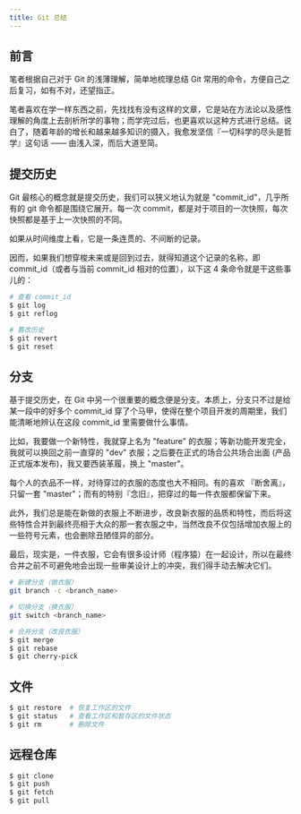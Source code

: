 ```yaml
---
title: Git 总结
---
```


## 前言

笔者根据自己对于 Git 的浅薄理解，简单地梳理总结 Git 常用的命令，方便自己之后复习，如有不对，还望指正。

笔者喜欢在学一样东西之前，先找找有没有这样的文章，它是站在方法论以及感性理解的角度上去剖析所学的事物；而学完过后，也更喜欢以这种方式进行总结。说白了，随着年龄的增长和越来越多知识的摄入，我愈发坚信『一切科学的尽头是哲学』这句话 —— 由浅入深，而后大道至简。

## 提交历史

Git 最核心的概念就是提交历史，我们可以狭义地认为就是 "commit_id"，几乎所有的 git 命令都是围绕它展开。每一次 commit，都是对于项目的一次快照，每次快照都是基于上一次快照的不同。

如果从时间维度上看，它是一条连贯的、不间断的记录。

因而，如果我们想穿梭未来或是回到过去，就得知道这个记录的名称，即 commit_id（或者与当前 commit_id 相对的位置），以下这 4 条命令就是干这些事儿的：

``` bash
# 查看 commit_id
$ git log
$ git reflog

# 篡改历史
$ git revert
$ git reset
```

## 分支

基于提交历史，在 Git 中另一个很重要的概念便是分支。本质上，分支只不过是给某一段中的好多个 commit_id 穿了个马甲，使得在整个项目开发的周期里，我们能清晰地辨认在这段 commit_id 里需要做什么事情。

比如，我要做一个新特性，我就穿上名为 "feature" 的衣服；等新功能开发完全，我就可以换回之前一直穿的 "dev" 衣服；之后要在正式的场合公共场合出面 (产品正式版本发布)，我又要西装革履，换上 "master"。

每个人的衣品不一样，对待穿过的衣服的态度也大不相同。有的喜欢 『断舍离』，只留一套 "master"；而有的特别『念旧』，把穿过的每一件衣服都保留下来。

此外，我们总是能在新做的衣服上不断进步，改良新衣服的品质和特性，而后将这些特性合并到最终亮相于大众的那一套衣服之中，当然改良不仅包括增加衣服上的一些符号元素，也会删除丑陋怪异的部分。

最后，现实是，一件衣服，它会有很多设计师（程序猿）在一起设计，所以在最终合并之前不可避免地会出现一些审美设计上的冲突，我们得手动去解决它们。

``` bash
# 新建分支（做衣服）
git branch -c <branch_name>

# 切换分支（换衣服）
git switch <branch_name>

# 合并分支（改良衣服）
$ git merge
$ git rebase
$ git cherry-pick
```

## 文件

``` bash
$ git restore  # 恢复工作区的文件
$ git status   # 查看工作区和暂存区的文件状态
$ git rm       # 删除文件
```

## 远程仓库

``` bash
$ git clone 
$ git push
$ git fetch
$ git pull
```
